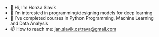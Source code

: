 - 👋 Hi, I’m Honza Slavík
- 👀 I’m interested in programming/designing models for deep learning
- 🌱 I´ve completed courses in Python Programming, Machine Learning and Data Analysis
- 📫 How to reach me: jan.slavik.ostrava@gmail.com
